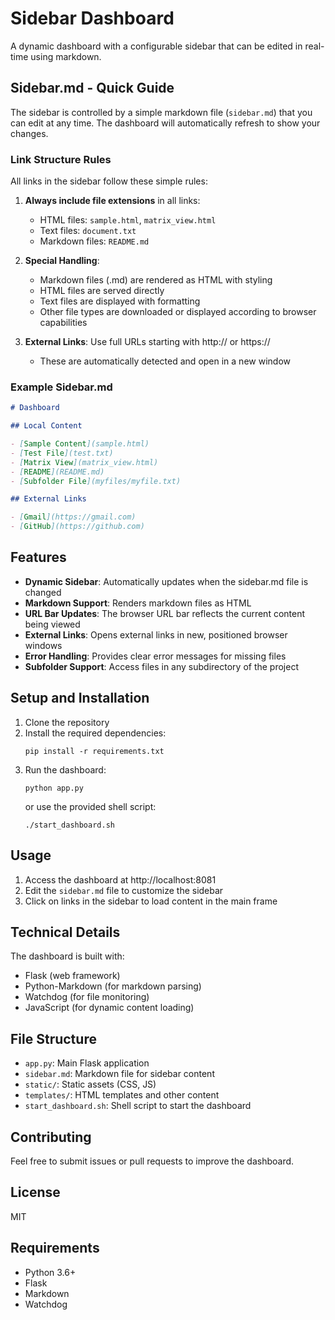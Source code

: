 # Sidebar Dashboard

A dynamic dashboard with a configurable sidebar that can be edited in real-time using markdown.

## Sidebar.md - Quick Guide

The sidebar is controlled by a simple markdown file (`sidebar.md`) that you can edit at any time. The dashboard will automatically refresh to show your changes.

### Link Structure Rules

All links in the sidebar follow these simple rules:

1. **Always include file extensions** in all links:
   - HTML files: `sample.html`, `matrix_view.html`
   - Text files: `document.txt`
   - Markdown files: `README.md`

2. **Special Handling**:
   - Markdown files (.md) are rendered as HTML with styling
   - HTML files are served directly
   - Text files are displayed with formatting
   - Other file types are downloaded or displayed according to browser capabilities

3. **External Links**: Use full URLs starting with http:// or https://
   - These are automatically detected and open in a new window

### Example Sidebar.md

```markdown
# Dashboard

## Local Content

- [Sample Content](sample.html)
- [Test File](test.txt)
- [Matrix View](matrix_view.html)
- [README](README.md)
- [Subfolder File](myfiles/myfile.txt)

## External Links

- [Gmail](https://gmail.com)
- [GitHub](https://github.com)
```

## Features

- **Dynamic Sidebar**: Automatically updates when the sidebar.md file is changed
- **Markdown Support**: Renders markdown files as HTML
- **URL Bar Updates**: The browser URL bar reflects the current content being viewed
- **External Links**: Opens external links in new, positioned browser windows
- **Error Handling**: Provides clear error messages for missing files
- **Subfolder Support**: Access files in any subdirectory of the project

## Setup and Installation

1. Clone the repository
2. Install the required dependencies:
   ```
   pip install -r requirements.txt
   ```
3. Run the dashboard:
   ```
   python app.py
   ```
   or use the provided shell script:
   ```
   ./start_dashboard.sh
   ```

## Usage

1. Access the dashboard at http://localhost:8081
2. Edit the `sidebar.md` file to customize the sidebar
3. Click on links in the sidebar to load content in the main frame

## Technical Details

The dashboard is built with:
- Flask (web framework)
- Python-Markdown (for markdown parsing)
- Watchdog (for file monitoring)
- JavaScript (for dynamic content loading)

## File Structure

- `app.py`: Main Flask application
- `sidebar.md`: Markdown file for sidebar content
- `static/`: Static assets (CSS, JS)
- `templates/`: HTML templates and other content
- `start_dashboard.sh`: Shell script to start the dashboard

## Contributing

Feel free to submit issues or pull requests to improve the dashboard.

## License

MIT

## Requirements

- Python 3.6+
- Flask
- Markdown
- Watchdog
